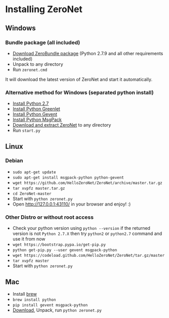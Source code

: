 # Installing ZeroNet

## Windows

### Bundle package (all included)
* [Download ZeroBundle package](https://github.com/HelloZeroNet/ZeroBundle/releases/download/0.1.0/ZeroBundle-v0.1.0.zip) (Python 2.7.9 and all other requirements included)
* Unpack to any directory
* Run `zeronet.cmd`

It will download the latest version of ZeroNet and start it automatically.


### Alternative method for Windows (separated python install)

* [Install Python 2.7](https://www.python.org/ftp/python/2.7.9/python-2.7.9.msi)
* [Install Python Greenlet](http://zeronet.io/files/windows/greenlet-0.4.5.win32-py2.7.exe)
* [Install Python Gevent](http://zeronet.io/files/windows/gevent-1.0.1.win32-py2.7.exe)
* [Install Python MsgPack](http://zeronet.io/files/windows/msgpack-python-0.4.2.win32-py2.7.exe)
* [Download and extract ZeroNet](https://codeload.github.com/HelloZeroNet/ZeroNet/zip/master) to any directory
* Run `start.py`

## Linux

### Debian

* `sudo apt-get update`
* `sudo apt-get install msgpack-python python-gevent` 
* `wget https://github.com/HelloZeroNet/ZeroNet/archive/master.tar.gz`
* `tar xvpfz master.tar.gz`
* `cd ZeroNet-master`
* Start with `python zeronet.py`
* Open http://127.0.0.1:43110/ in your browser and enjoy! :)

### Other Distro or without root access

* Check your python version using `python --version` if the returned version is not `Python 2.7.X` then try `python2` or `python2.7` command and use it from now
* `wget https://bootstrap.pypa.io/get-pip.py`
* `python get-pip.py --user gevent msgpack-python`
* `wget https://codeload.github.com/HelloZeroNet/ZeroNet/tar.gz/master`
* `tar xvpfz master`
* Start with `python zeronet.py`


## Mac

 * Install [brew](http://brew.sh/)
 * `brew install python`
 * `pip install gevent msgpack-python`
 * [Download](https://github.com/HelloZeroNet/ZeroNet/archive/master.zip), Unpack, run `python zeronet.py`
 
